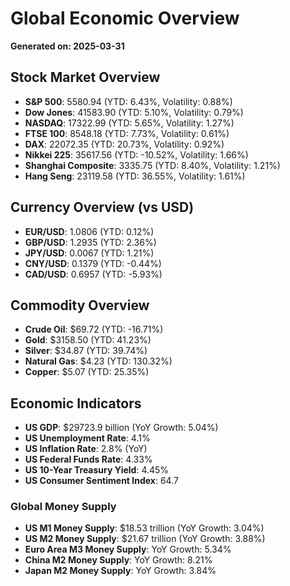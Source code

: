 # Global Economic Overview
**Generated on: 2025-03-31**

## Stock Market Overview
- **S&P 500**: 5580.94 (YTD: 6.43%, Volatility: 0.88%)
- **Dow Jones**: 41583.90 (YTD: 5.10%, Volatility: 0.79%)
- **NASDAQ**: 17322.99 (YTD: 5.65%, Volatility: 1.27%)
- **FTSE 100**: 8548.18 (YTD: 7.73%, Volatility: 0.61%)
- **DAX**: 22072.35 (YTD: 20.73%, Volatility: 0.92%)
- **Nikkei 225**: 35617.56 (YTD: -10.52%, Volatility: 1.66%)
- **Shanghai Composite**: 3335.75 (YTD: 8.40%, Volatility: 1.21%)
- **Hang Seng**: 23119.58 (YTD: 36.55%, Volatility: 1.61%)

## Currency Overview (vs USD)
- **EUR/USD**: 1.0806 (YTD: 0.12%)
- **GBP/USD**: 1.2935 (YTD: 2.36%)
- **JPY/USD**: 0.0067 (YTD: 1.21%)
- **CNY/USD**: 0.1379 (YTD: -0.44%)
- **CAD/USD**: 0.6957 (YTD: -5.93%)

## Commodity Overview
- **Crude Oil**: $69.72 (YTD: -16.71%)
- **Gold**: $3158.50 (YTD: 41.23%)
- **Silver**: $34.87 (YTD: 39.74%)
- **Natural Gas**: $4.23 (YTD: 130.32%)
- **Copper**: $5.07 (YTD: 25.35%)

## Economic Indicators
- **US GDP**: $29723.9 billion (YoY Growth: 5.04%)
- **US Unemployment Rate**: 4.1%
- **US Inflation Rate**: 2.8% (YoY)
- **US Federal Funds Rate**: 4.33%
- **US 10-Year Treasury Yield**: 4.45%
- **US Consumer Sentiment Index**: 64.7

### Global Money Supply
- **US M1 Money Supply**: $18.53 trillion (YoY Growth: 3.04%)
- **US M2 Money Supply**: $21.67 trillion (YoY Growth: 3.88%)
- **Euro Area M3 Money Supply**: YoY Growth: 5.34%
- **China M2 Money Supply**: YoY Growth: 8.21%
- **Japan M2 Money Supply**: YoY Growth: 3.84%
